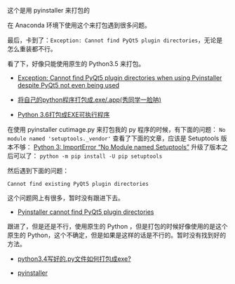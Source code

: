 

这个是用 pyinstaller 来打包的

在 Anaconda 环境下使用这个来打包遇到很多问题。

最后，卡到了：`Exception: Cannot find PyQt5 plugin directories`，无论是怎么重装都不行。

看了下，好像只能使用原生的 Python3.5 来打包。

- [Exception: Cannot find PyQt5 plugin directories when using Pyinstaller despite PyQt5 not even being used](https://stackoverflow.com/questions/39736000/exception-cannot-find-pyqt5-plugin-directories-when-using-pyinstaller-despite-p?noredirect=1)

- [将自己的python程序打包成.exe/.app(秀同学一脸呐)](https://blog.csdn.net/MrLevo520/article/details/51840217)
- [Python 3.6打包成EXE可执行程序](https://blog.csdn.net/zt_xcyk/article/details/73786659)



在使用 pyinstaller cutimage.py 来打包我的 py 程序的时候，有下面的问题：
`No module named 'setuptools._vendor'`
查看了下面的文章，应该是 Setuptools 版本不够：
[Python 3: ImportError “No Module named Setuptools”](https://stackoverflow.com/questions/14426491/python-3-importerror-no-module-named-setuptools)
升级了版本之后可以了：
`python -m pip install -U pip setuptools`

然后遇到下面的问题：

`Cannot find existing PyQt5 plugin directories`

这个问题网上有很多，暂时没有跟进下去。

- [Pyinstaller cannot find PyQt5 plugin directories](https://github.com/pyinstaller/pyinstaller/issues/3636)

跟进了，但是还是不行，使用原生的 Python ，但是打包的时候好像使用的是这个原生的 Python，这个不确定，但是如果是这样的话是不行的。暂时没有找到好的方法。


- [python3.4写好的.py文件如何打包成exe?](https://www.zhihu.com/question/31784262)


- [pyinstaller](https://github.com/pyinstaller/pyinstaller)
